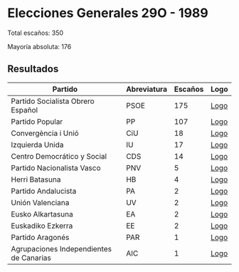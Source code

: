# Elecciones Generales 29O - 1989

Total escaños: 350

Mayoría absoluta: 176

## Resultados

| Partido | Abreviatura | Escaños | Logo |
| - | - | - | - |
| Partido Socialista Obrero Español | PSOE | 175 | [Logo](https://github.com/playzzz/Pactos/blob/master/Logos/PSOE.jpg?raw=true)
| Partido Popular | PP | 107 | [Logo](https://github.com/playzzz/Pactos/blob/master/Logos/PP.jpg?raw=true)
| Convergència i Unió | CiU | 18 | [Logo](https://github.com/playzzz/Pactos/blob/master/Logos/CIU.jpg?raw=true)
| Izquierda Unida | IU | 17 | [Logo](https://github.com/playzzz/Pactos/blob/master/Logos/IU.jpg?raw=true)
| Centro Democrático y Social | CDS | 14 | [Logo](https://github.com/playzzz/Pactos/blob/master/Logos/CDS.jpg?raw=true)
| Partido Nacionalista Vasco | PNV | 5 | [Logo](https://github.com/playzzz/Pactos/blob/master/Logos/PNV.jpg?raw=true)
| Herri Batasuna | HB | 4 | [Logo](https://github.com/playzzz/Pactos/blob/master/Logos/HB.jpg?raw=true)
| Partido Andalucista | PA | 2 | [Logo](https://github.com/playzzz/Pactos/blob/master/Logos/PA.jpg?raw=true)
| Unión Valenciana | UV | 2 | [Logo](https://github.com/playzzz/Pactos/blob/master/Logos/UV.jpg?raw=true)
| Eusko Alkartasuna | EA | 2 | [Logo](https://github.com/playzzz/Pactos/blob/master/Logos/EA.jpg?raw=true)
| Euskadiko Ezkerra | EE | 2 | [Logo](https://github.com/playzzz/Pactos/blob/master/Logos/EE.jpg?raw=true)
| Partido Aragonés | PAR | 1 | [Logo](https://github.com/playzzz/Pactos/blob/master/Logos/PAR.jpg?raw=true)
| Agrupaciones Independientes de Canarias | AIC | 1 | [Logo](https://github.com/playzzz/Pactos/blob/master/Logos/AIC.jpg?raw=true)
